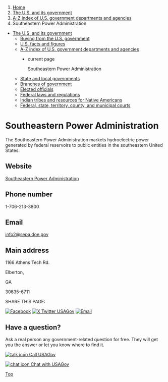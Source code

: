1. [Home](/)
2. [The U.S. and its government](/about-the-us)
3. [A-Z index of U.S. government departments and agencies](/agency-index)
4. Southeastern Power Administration

* [The U.S. and its government](/about-the-us)
  + [Buying from the U.S. government](/buy-from-government)
  + [U.S. facts and figures](/facts-figures)
  + [A-Z index of U.S. government departments and agencies](/agency-index)
    - current page

      Southeastern Power Administration
  + [State and local governments](/state-local-governments)
  + [Branches of government](/branches-of-government)
  + [Elected officials](/elected-officials)
  + [Federal laws and regulations](/laws-and-regulations)
  + [Indian tribes and resources for Native Americans](/tribes)
  + [Federal, state, territory, county, and municipal courts](/courts)

Southeastern Power Administration
=================================

The Southeastern Power Administration markets hydroelectric power generated by federal reservoirs to public entities in the southeastern United States.

Website
-------

[Southeastern Power Administration](https://www.energy.gov/sepa/southeastern-power-administration)

Phone number
------------

1-706-213-3800

Email
-----

[info2@sepa.doe.gov](mailto:info2@sepa.doe.gov)

Main address
------------

1166 Athens Tech Rd.
  

Elberton,

GA

30635-6711

SHARE THIS PAGE:

[![Facebook](/themes/custom/usagov/images/social-media-icons/Facebook_Icon.svg)](https://www.facebook.com/sharer/sharer.php?u=https://www.usa.gov/agencies/southeastern-power-administration&v=3)
[![X Twitter USAGov](/themes/custom/usagov/images/social-media-icons/X_Twitter_Icon.svg?version=2)](https://twitter.com/intent/tweet?source=webclient&text=https://www.usa.gov/agencies/southeastern-power-administration)
[![Email](/themes/custom/usagov/images/social-media-icons/Email_Icon.svg?version=2)](mailto:?subject=https://www.usa.gov/agencies/southeastern-power-administration)

Have a question?
----------------

Ask a real person any government-related question for free. They will get you the answer or let you know where to find it.

[![talk icon](/themes/custom/usagov/images/ICONS_talk.png)
Call USAGov](/phone)

[![chat icon](/themes/custom/usagov/images/ICONS_chat.png)
Chat with USAGov](/chat)

[Top](#main-content)